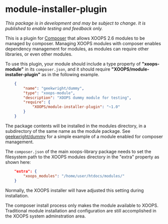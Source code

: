 module-installer-plugin
=======================

*This package is in development and may be subject to change. It is published to enable testing and feedback only.*

This is a plugin for [Composer](http://getcomposer.org/) that allows XOOPS 2.6 modules to be managed by composer. Managing XOOPS modules with composer enables dependency management for modules, as modules can require other libraries, or even other modules.

To use this plugin, your module should include a type property of **"xoops-module"** in its `composer.json`, and it should require **"XOOPS/module-installer-plugin"** as in the following example.

```JSON
    {
        "name": "geekwright/dummy",
        "type": "xoops-module",
        "description": "XOOPS dummy module for testing",
        "require": {
            "XOOPS/module-installer-plugin": "~1.0"
        }
    }
```

The package contents will be installed in the modules directory, in a subdirectory of the same name as the module package. See [geekwright/dummy](https://github.com/geekwright/dummy) for a simple example of a module enabled for composer management.

The `composer.json` of the main xoops-library package needs to set the filesystem path to the XOOPS modules directory in the "extra" property as shown here:

```JSON
    "extra": {
        "xoops_modules": "/home/user/htdocs/modules/"
    }
```

Normally, the XOOPS installer will have adjusted this setting during installation.

The composer install process only makes the module available to XOOPS. Traditional module installation and configuration are still accomplished in the XOOPS system adminstration area.
